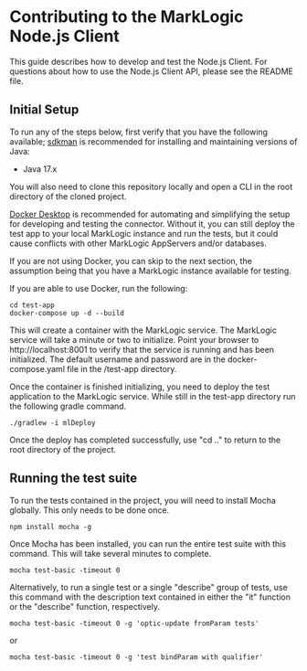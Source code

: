 # Contributing to the MarkLogic Node.js Client

This guide describes how to develop and test the Node.js Client. For questions about how to use the Node.js Client API,
please see the README file.


## Initial Setup

To run any of the steps below, first verify that you have the following available;
[sdkman](https://sdkman.io/) is recommended for installing and maintaining versions of Java:
* Java 17.x

You will also need to clone this repository locally and open a CLI in the root directory of the cloned project.

[Docker Desktop](https://www.docker.com/products/docker-desktop/) is recommended for automating and simplifying the setup for developing and testing the connector.
Without it, you can still deploy the test app to your local MarkLogic instance and run the tests, but it could cause
conflicts with other MarkLogic AppServers and/or databases.

If you are not using Docker, you can skip to the next section, the assumption being that you have a MarkLogic
instance available for testing.

If you are able to use Docker, run the following:

    cd test-app
    docker-compose up -d --build

This will create a container with the MarkLogic service. The MarkLogic service will take a minute or two to initialize.
Point your browser to http://localhost:8001 to verify that the service is running and has been initialized. The default
username and password are in the docker-compose.yaml file in the /test-app directory.

Once the container is finished initializing, you need to deploy the test application to the MarkLogic service.
While still in the test-app directory run the following gradle command.

    ./gradlew -i mlDeploy

Once the deploy has completed successfully, use "cd .." to return to the root directory of the project.


## Running the test suite

To run the tests contained in the project, you will need to install Mocha globally. This only needs to be done once.

    npm install mocha -g

Once Mocha has been installed, you can run the entire test suite with this command. This will take several minutes to complete.

    mocha test-basic -timeout 0

Alternatively, to run a single test or a single "describe" group of tests, use this command with the description text
contained in either the "it" function or the "describe" function, respectively.

    mocha test-basic -timeout 0 -g 'optic-update fromParam tests'
or

    mocha test-basic -timeout 0 -g 'test bindParam with qualifier'
